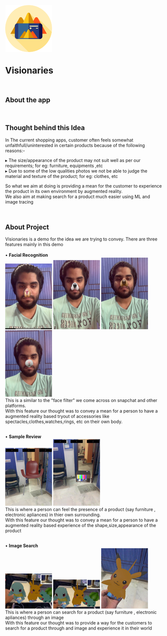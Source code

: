 <img src="./augmented-reality.png" width="150" alt="icon">

# Visionaries
<br />

<h2>About the app</h2>

<br />

<h2>Thought behind this Idea</h2>
 In The current shopping apps, customer often feels somewhat unfaithfull/uninterested in certain products because of the following reasons:-
 <br/>
 
 ▸ The size/appearance of the product may not suit well as per our requirements; for eg: furniture, equipments ,etc<br/>
 ▸ Due to some of the low qualities photos we not be able to judge the material and texture of the product; for eg: clothes, etc<br/>
 
 So what we aim at doing is providing a mean for the customer to experience the product in its own environment by augmented reality.<br/>
 We also aim at making search for a product much easier using ML and image tracing<br/>
 

<br />
<h2>About Project</h2>
Visionaries is a demo for the idea we are trying to convey.
There are three features mainly in this demo
<br/>
<br/>
• <b>Facial Recognition</b>
<br/>
<span><img src="./4.png" width="150" alt="icon"> <img src="./5.png" width="150" alt="icon"></span>
<span><img src="./6.png" width="150" alt="icon"> <img src="./7.png" width="150" alt="icon"></span>
  <br/>
  This is a similar to the "face filter" we come across on snapchat and other platforms.<br/>
  With this feature our thought was to convey a mean for a person to have a augmented reality based tryout of accessories like 
  spectacles,clothes,watches,rings, etc on their own body.
  <br/><br/>
  
  
• <b>Sample Review</b>
<br/>
<span><img src="./10.png" width="150" alt="icon"> <img src="./9.png" width="150" alt="icon"></span>
  <br/>
  This is where a person can feel the presence of a product (say furniture , electronic apliances) in thier own surrounding.<br/>
  With this feature our thought was to convey a mean for a person to have a augmented reality based experience of the shape,size,appearance
  of the product
  <br/><br/>
  
  
• <b>Image Search</b>
<br/>
<span><img src="./1.png" width="150" alt="icon"> <img src="./2.png" width="150" alt="icon"> <img src="./3.png" width="150" alt="icon"></span>
  <br/>
  This is where a person can search for a product (say furniture , electronic apliances) through an image<br/>
  With this feature our thought was to provide a way for the customers to search for a product through and image and experience it in their world
  
 
